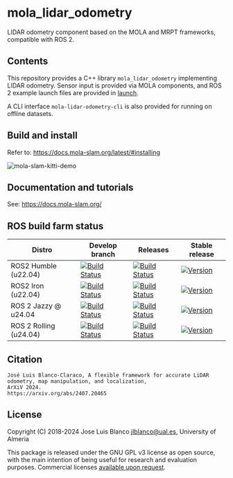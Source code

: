 # mola_lidar_odometry
LIDAR odometry component based on the MOLA and MRPT frameworks,
compatible with ROS 2.

## Contents
This repository provides a C++ library `mola_lidar_odometry` implementing LIDAR
odometry. Sensor input is provided via MOLA components, and ROS 2 example launch files are
provided in [launch](launch/).

A CLI interface `mola-lidar-odometry-cli` is also provided for running on
offline datasets.

## Build and install
Refer to: https://docs.mola-slam.org/latest/#installing

![mola-slam-kitti-demo](https://github.com/user-attachments/assets/45255aba-6ea2-44eb-b5e4-4cc52e8e7615)

## Documentation and tutorials
See: https://docs.mola-slam.org/

## ROS build farm status

| Distro | Develop branch | Releases | Stable release |
| ---    | ---            | ---      |  ---      |
| ROS2 Humble  (u22.04) |  [![Build Status](https://build.ros2.org/job/Hdev__mola_lidar_odometry__ubuntu_jammy_amd64/badge/icon)](https://build.ros2.org/job/Hdev__mola_lidar_odometry__ubuntu_jammy_amd64/) | [![Build Status](https://build.ros2.org/job/Hbin_uJ64__mola_lidar_odometry__ubuntu_jammy_amd64__binary/badge/icon)](https://build.ros2.org/job/Hbin_uJ64__mola_lidar_odometry__ubuntu_jammy_amd64__binary/)  | [![Version](https://img.shields.io/ros/v/humble/mola_lidar_odometry)](https://index.ros.org/search/?term=mola_lidar_odometry) |
| ROS2 Iron  (u22.04)   |  [![Build Status](https://build.ros2.org/job/Idev__mola_lidar_odometry__ubuntu_jammy_amd64/badge/icon)](https://build.ros2.org/job/Idev__mola_lidar_odometry__ubuntu_jammy_amd64/) | [![Build Status](https://build.ros2.org/job/Ibin_uJ64__mola_lidar_odometry__ubuntu_jammy_amd64__binary/badge/icon)](https://build.ros2.org/job/Ibin_uJ64__mola_lidar_odometry__ubuntu_jammy_amd64__binary/)  | [![Version](https://img.shields.io/ros/v/iron/mola_lidar_odometry)](https://index.ros.org/search/?term=mola_lidar_odometry) |
| ROS 2 Jazzy @ u24.04 | [![Build Status](https://build.ros2.org/job/Jdev__mola_lidar_odometry__ubuntu_noble_amd64/badge/icon)](https://build.ros2.org/job/Jdev__mola_lidar_odometry__ubuntu_noble_amd64/) | [![Build Status](https://build.ros2.org/job/Jbin_uN64__mola_lidar_odometry__ubuntu_noble_amd64__binary/badge/icon)](https://build.ros2.org/job/Jbin_uN64__mola_lidar_odometry__ubuntu_noble_amd64__binary/) | [![Version](https://img.shields.io/ros/v/jazzy/mola_lidar_odometry)](https://index.ros.org/search/?term=mola_lidar_odometry) | 
| ROS 2 Rolling (u24.04) | [![Build Status](https://build.ros2.org/job/Rdev__mola_lidar_odometry__ubuntu_noble_amd64/badge/icon)](https://build.ros2.org/job/Rdev__mola_lidar_odometry__ubuntu_noble_amd64/) | [![Build Status](https://build.ros2.org/job/Rbin_uN64__mola_lidar_odometry__ubuntu_noble_amd64__binary/badge/icon)](https://build.ros2.org/job/Rbin_uN64__mola_lidar_odometry__ubuntu_noble_amd64__binary/) | [![Version](https://img.shields.io/ros/v/rolling/mola_lidar_odometry)](https://index.ros.org/search/?term=mola_lidar_odometry) |

## Citation

    José Luis Blanco-Claraco, A flexible framework for accurate LiDAR odometry, map manipulation, and localization, 
    ArXiV 2024.
    https://arxiv.org/abs/2407.20465


## License
Copyright (C) 2018-2024 Jose Luis Blanco <jlblanco@ual.es>, University of Almeria

This package is released under the GNU GPL v3 license as open source, with the main 
intention of being useful for research and evaluation purposes.
Commercial licenses [available upon request](https://docs.mola-slam.org/latest/solutions.html).


